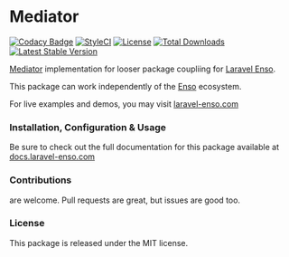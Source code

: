 # Mediator

[![Codacy Badge](https://app.codacy.com/project/badge/Grade/963edbe453444132ad9d4344e1eac5a3)](https://www.codacy.com/gh/laravel-enso/mediator?utm_source=github.com&amp;utm_medium=referral&amp;utm_content=laravel-enso/mediator&amp;utm_campaign=Badge_Grade) 
[![StyleCI](https://github.styleci.io/repos/85466970/shield?branch=master)](https://github.styleci.io/repos/85466970)
[![License](https://poser.pugx.org/laravel-enso/mediator/license)](https://packagist.org/packages/laravel-enso/mediator)
[![Total Downloads](https://poser.pugx.org/laravel-enso/mediator/downloads)](https://packagist.org/packages/laravel-enso/mediator)
[![Latest Stable Version](https://poser.pugx.org/laravel-enso/mediator/version)](https://packagist.org/packages/laravel-enso/mediator)

[Mediator](https://refactoring.guru/design-patterns/mediator) implementation for looser package coupliing for [Laravel Enso](https://github.com/laravel-enso/Enso).

This package can work independently of the [Enso](https://github.com/laravel-enso/Enso) ecosystem.

For live examples and demos, you may visit [laravel-enso.com](https://www.laravel-enso.com)

### Installation, Configuration & Usage

Be sure to check out the full documentation for this package available at [docs.laravel-enso.com](https://docs.laravel-enso.com/backend/mediator.html)

### Contributions

are welcome. Pull requests are great, but issues are good too.

### License

This package is released under the MIT license.
